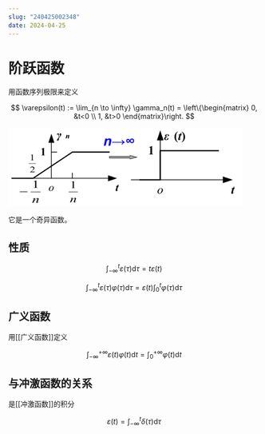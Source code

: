 ```yaml
---
slug: "240425002348"
date: 2024-04-25
---
```


# 阶跃函数

用函数序列极限来定义

$$
\varepsilon(t) := \lim_{n \to \infty} \gamma_n(t) = \left\{\begin{matrix}
 0, &t<0 \\
 1, &t>0
\end{matrix}\right.
$$

![用函数序列极限定义阶跃函数](../../attachments/analysis-of-signals-and-linear-systems/step-function.png)

它是一个奇异函数。

## 性质

$$
\int_{-\infty}^{t}\varepsilon(\tau)\mathrm{d}\tau=t\varepsilon(t)
$$


$$
\int_{-\infty}^{t}\varepsilon(\tau)\varphi(\tau)\mathrm{d}\tau=\varepsilon(t)\int_{0}^{t}\varphi(\tau)\mathrm{d}\tau
$$

## 广义函数

用[[广义函数]]定义

$$
\int_{-\infty}^{+\infty }\varepsilon(t)\varphi(t) \mathrm{d}t=\int_{0}^{+\infty }\varphi(t) \mathrm{d}t
$$

## 与冲激函数的关系

是[[冲激函数]]的积分

$$
\varepsilon(t)=\int_{-\infty}^{t}\delta(\tau)\mathrm{d}\tau
$$
